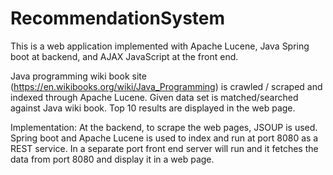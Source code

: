 # RecommendationSystem

This is a web application implemented with Apache Lucene, Java Spring boot at backend, and AJAX JavaScript at the front end.

Java programming wiki book site (https://en.wikibooks.org/wiki/Java_Programming) is crawled / scraped and indexed through Apache Lucene. Given data set is matched/searched against Java wiki book. Top 10 results are displayed in the web page.

Implementation:
At the backend, to scrape the web pages, JSOUP is used.
Spring boot and Apache Lucene is used to index and run at port 8080 as a REST service.
In a separate port front end server will run and it fetches the data from port 8080 and display it in a web page. 
